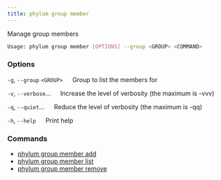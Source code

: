 ```yaml
---
title: phylum group member
---
```


Manage group members

```sh
Usage: phylum group member [OPTIONS] --group <GROUP> <COMMAND>
```

### Options

`-g`, `--group` `<GROUP>`
&emsp; Group to list the members for

`-v`, `--verbose`...
&emsp; Increase the level of verbosity (the maximum is -vvv)

`-q`, `--quiet`...
&emsp; Reduce the level of verbosity (the maximum is -qq)

`-h`, `--help`
&emsp; Print help

### Commands

* [phylum group member add](./phylum_group_member_add.md)
* [phylum group member list](./phylum_group_member_list.md)
* [phylum group member remove](./phylum_group_member_remove.md)
